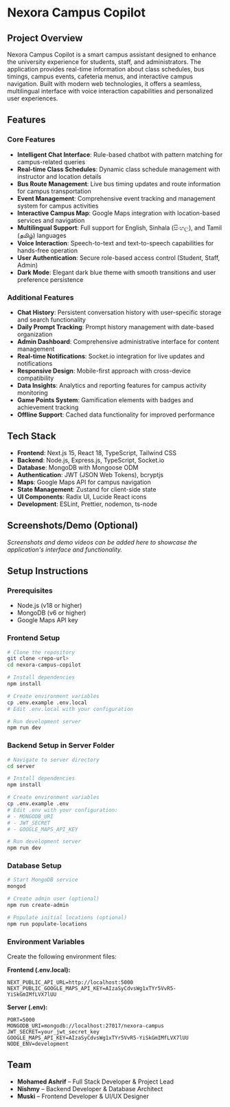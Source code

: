 # Nexora Campus Copilot

## Project Overview

Nexora Campus Copilot is a smart campus assistant designed to enhance the university experience for students, staff, and administrators. The application provides real-time information about class schedules, bus timings, campus events, cafeteria menus, and interactive campus navigation. Built with modern web technologies, it offers a seamless, multilingual interface with voice interaction capabilities and personalized user experiences.

## Features

### Core Features

- **Intelligent Chat Interface**: Rule-based chatbot with pattern matching for campus-related queries
- **Real-time Class Schedules**: Dynamic class schedule management with instructor and location details
- **Bus Route Management**: Live bus timing updates and route information for campus transportation
- **Event Management**: Comprehensive event tracking and management system for campus activities
- **Interactive Campus Map**: Google Maps integration with location-based services and navigation
- **Multilingual Support**: Full support for English, Sinhala (සිංහල), and Tamil (தமிழ்) languages
- **Voice Interaction**: Speech-to-text and text-to-speech capabilities for hands-free operation
- **User Authentication**: Secure role-based access control (Student, Staff, Admin)
- **Dark Mode**: Elegant dark blue theme with smooth transitions and user preference persistence

### Additional Features

- **Chat History**: Persistent conversation history with user-specific storage and search functionality
- **Daily Prompt Tracking**: Prompt history management with date-based organization
- **Admin Dashboard**: Comprehensive administrative interface for content management
- **Real-time Notifications**: Socket.io integration for live updates and notifications
- **Responsive Design**: Mobile-first approach with cross-device compatibility
- **Data Insights**: Analytics and reporting features for campus activity monitoring
- **Game Points System**: Gamification elements with badges and achievement tracking
- **Offline Support**: Cached data functionality for improved performance

## Tech Stack

- **Frontend**: Next.js 15, React 18, TypeScript, Tailwind CSS
- **Backend**: Node.js, Express.js, TypeScript, Socket.io
- **Database**: MongoDB with Mongoose ODM
- **Authentication**: JWT (JSON Web Tokens), bcryptjs
- **Maps**: Google Maps API for campus navigation
- **State Management**: Zustand for client-side state
- **UI Components**: Radix UI, Lucide React icons
- **Development**: ESLint, Prettier, nodemon, ts-node

## Screenshots/Demo (Optional)

_Screenshots and demo videos can be added here to showcase the application's interface and functionality._

## Setup Instructions

### Prerequisites

- Node.js (v18 or higher)
- MongoDB (v6 or higher)
- Google Maps API key

### Frontend Setup

```bash
# Clone the repository
git clone <repo-url>
cd nexora-campus-copilot

# Install dependencies
npm install

# Create environment variables
cp .env.example .env.local
# Edit .env.local with your configuration

# Run development server
npm run dev
```

### Backend Setup in Server Folder

```bash
# Navigate to server directory
cd server

# Install dependencies
npm install

# Create environment variables
cp .env.example .env
# Edit .env with your configuration:
# - MONGODB_URI
# - JWT_SECRET
# - GOOGLE_MAPS_API_KEY

# Run development server
npm run dev
```

### Database Setup

```bash
# Start MongoDB service
mongod

# Create admin user (optional)
npm run create-admin

# Populate initial locations (optional)
npm run populate-locations
```

### Environment Variables

Create the following environment files:

**Frontend (.env.local):**

```
NEXT_PUBLIC_API_URL=http://localhost:5000
NEXT_PUBLIC_GOOGLE_MAPS_API_KEY=AIzaSyCdvsWg1xTYr5VvR5-YiSkGmIMfLVX7lUU
```

**Server (.env):**

```
PORT=5000
MONGODB_URI=mongodb://localhost:27017/nexora-campus
JWT_SECRET=your_jwt_secret_key
GOOGLE_MAPS_API_KEY=AIzaSyCdvsWg1xTYr5VvR5-YiSkGmIMfLVX7lUU
NODE_ENV=development
```

## Team

- **Mohamed Ashrif** – Full Stack Developer & Project Lead
- **Nishmy** – Backend Developer & Database Architect
- **Muski** – Frontend Developer & UI/UX Designer
